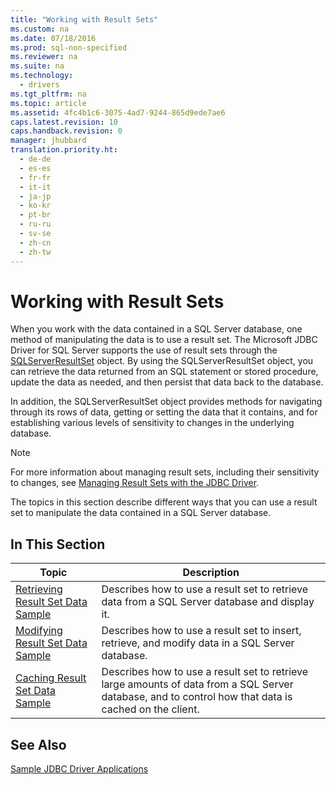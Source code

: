 ```yaml
---
title: "Working with Result Sets"
ms.custom: na
ms.date: 07/18/2016
ms.prod: sql-non-specified
ms.reviewer: na
ms.suite: na
ms.technology: 
  - drivers
ms.tgt_pltfrm: na
ms.topic: article
ms.assetid: 4fc4b1c6-3075-4ad7-9244-865d9ede7ae6
caps.latest.revision: 10
caps.handback.revision: 0
manager: jhubbard
translation.priority.ht: 
  - de-de
  - es-es
  - fr-fr
  - it-it
  - ja-jp
  - ko-kr
  - pt-br
  - ru-ru
  - sv-se
  - zh-cn
  - zh-tw
---
```

# Working with Result Sets
  When you work with the data contained in a  SQL Server  database, one method of manipulating the data is to use a result set. The  Microsoft JDBC Driver for SQL Server  supports the use of result sets through the [SQLServerResultSet](../content/SQLServerResultSet-Class.md) object. By using the SQLServerResultSet object, you can retrieve the data returned from an SQL statement or stored procedure, update the data as needed, and then persist that data back to the database.  
  
 In addition, the SQLServerResultSet object provides methods for navigating through its rows of data, getting or setting the data that it contains, and for establishing various levels of sensitivity to changes in the underlying database.  
  
> [!NOTE]  
>  For more information about managing result sets, including their sensitivity to changes, see [Managing Result Sets with the JDBC Driver](../content/Managing-Result-Sets-with-the-JDBC-Driver.md).  
  
 The topics in this section describe different ways that you can use a result set to manipulate the data contained in a  SQL Server  database.  
  
## In This Section  
  
|Topic|Description|  
|-----------|-----------------|  
|[Retrieving Result Set Data Sample](../content/Retrieving-Result-Set-Data-Sample.md)|Describes how to use a result set to retrieve data from a  SQL Server  database and display it.|  
|[Modifying Result Set Data Sample](../content/Modifying-Result-Set-Data-Sample.md)|Describes how to use a result set to insert, retrieve, and modify data in a  SQL Server  database.|  
|[Caching Result Set Data Sample](../content/Caching-Result-Set-Data-Sample.md)|Describes how to use a result set to retrieve large amounts of data from a  SQL Server  database, and to control how that data is cached on the client.|  
  
## See Also  
 [Sample JDBC Driver Applications](../content/Sample-JDBC-Driver-Applications.md)  
  
  